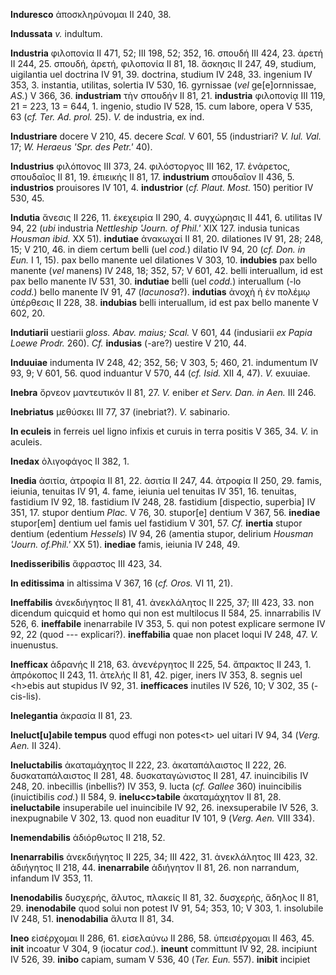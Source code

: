 **Induresco** ἀποσκληρύνομαι II 240, 38.

**Indussata** *v.* indultum.

**Industria** φιλοπονία II 471, 52; III 198, 52; 352, 16. σπουδή III
424, 23. ἀρετή II 244, 25. σπουδή, ἀρετή, φιλοπονία II 81, 18. ἄσκησις
II 247, 49, studium, uigilantia uel doctrina IV 91, 39. doctrina,
studium IV 248, 33. ingenium IV 353, 3. instantia, utilitas, solertia IV
530, 16. gyrnissae (*vel* ge[e]ornnissae, *AS.*) V 366, 36.
**industriam** τὴν σπουδήν II 81, 21. **industria** φιλοπονίᾳ III 119,
21 = 223, 13 = 644, 1. ingenio, studio IV 528, 15. cum labore, opera V
535, 63 (*cf. Ter. Ad. prol.* 25). *V.* de industria, ex ind.

**Industriare** docere V 210, 45. decere *Scal.* V 601, 55 (industriari?
*V. Iul. Val.* 17; *W. Heraeus 'Spr. des Petr.'* 40).

**Industrius** φιλόπονος III 373, 24. φιλόστοργος III 162, 17. ἐνάρετος,
σπουδαῖος II 81, 19. ἐπιεικής II 81, 17. **industrium** σπουδαῖον II
436, 5. **industrios** prouisores IV 101, 4. **industrior** (*cf. Plaut.
Most.* 150) peritior IV 530, 45.

**Indutia** ἄνεσις II 226, 11. ἐκεχειρία II 290, 4. συγχώρησις II 441,
6. utilitas IV 94, 22 (*ubi* industria *Nettleship 'Journ. of Phil.'*
XIX 127. indusia tunicas *Housman ibid.* XX 51). **indutiae** ἀνακωχαί
II 81, 20. dilationes IV 91, 28; 248, 15; V 210, 46. in diem certum
belli (uel *cod.*) dilatio IV 94, 20 (*cf. Don. in Eun.* I 1, 15). pax
bello manente uel dilationes V 303, 10. **indubies** pax bello manente
(*vel* manens) IV 248, 18; 352, 57; V 601, 42. belli interuallum, id est
pax bello manente IV 531, 30. **indutiae** belli (uel *codd.*)
interuallum (-lo *codd.*) bello manente IV 91, 47 (*lacunosa*?).
**indutias** ἀνοχὴ ἡ ἐν πολέμῳ ὑπέρθεσις II 228, 38. **indubias** belli
interuallum, id est pax bello manente V 602, 20.

**Indutiarii** uestiarii *gloss. Abav. maius; Scal.* V 601, 44
(indusiarii *ex Papia Loewe Prodr.* 260). *Cf.* **indusias** (-are?)
uestire V 210, 44.

**Induuiae** indumenta IV 248, 42; 352, 56; V 303, 5; 460, 21.
indumentum IV 93, 9; V 601, 56. quod induantur V 570, 44 (*cf. Isid.*
XII 4, 47). *V.* exuuiae.

**Inebra** ὄρνεον μαντευτικόν II 81, 27. *V.* eniber *et Serv. Dan. in
Aen.* III 246.

**Inebriatus** μεθύσκει III 77, 37 (inebriat?). *V.* sabinario.

**In eculeis** in ferreis uel ligno infixis et curuis in terra positis V
365, 34. *V.* in aculeis.

**Inedax** ὀλιγοφάγος II 382, 1.

**Inedia** ἀσιτία, ἀτροφία II 81, 22. ἀσιτία II 247, 44. ἀτροφία II 250,
29. famis, ieiunia, tenuitas IV 91, 4. fame, ieiunia uel tenuitas IV
351, 16. tenuitas, fastidium IV 92, 18. fastidium IV 248, 28. fastidium
[dispectio, superbia] IV 351, 17. stupor dentium *Plac.* V 76, 30.
stupor[e] dentium V 367, 56. **inediae** stupor[em] dentium uel
famis uel fastidium V 301, 57. *Cf.* **inertia** stupor dentium
(edentium *Hessels*) IV 94, 26 (amentia stupor, delirium *Housman
'Journ. of.Phil.'* XX 51). **inediae** famis, ieiunia IV 248, 49.

**Inedisseribilis** ἄφραστος III 423, 34.

**In editissima** in altissima V 367, 16 (*cf. Oros.* VI 11, 21).

**Ineffabilis** ἀνεκδιήγητος II 81, 41. ἀνεκλάλητος II 225, 37; III 423,
33. non dicendum quicquid et homo qui non est multilocus II 584, 25.
innarrabilis IV 526, 6. **ineffabile** inenarrabile IV 353, 5. qui non
potest explicare sermone IV 92, 22 (quod --- explicari?).
**in­effabilia** quae non placet loqui IV 248, 47. *V.* inuenustus.

**Inefficax** ἀδρανής II 218, 63. ἀνενέργητος II 225, 54. ἄπρακτος II
243, 1. ἀπρόκοπος II 243, 11. ἀτελής II 81, 42. piger, iners IV 353, 8.
segnis uel \<h\>ebis aut stupidus IV 92, 31. **inefficaces** inutiles IV
526, 10; V 302, 35 (-cis-lis).

**Inelegantia** ἀκρασία II 81, 23.

**Ineluct[u]abile tempus** quod effugi non potes\<t\> uel uitari IV
94, 34 (*Verg. Aen.* II 324).

**Ineluctabilis** ἀκαταμάχητος II 222, 23. ἀκαταπάλαιστος II 222, 26.
δυσκαταπάλαιστος II 281, 48. δυσκαταγώνιστος II 281, 47. inuincibilis IV
248, 20. inbecillis (inbellis?) IV 353, 9. lucta (*cf. Gallee* 360)
inuincibilis (inuictibilis *cod.*) II 584, 9. **inelu\<c\>tabile**
ἀκαταμάχητον II 81, 28. **ineluctabile** insuperabile uel inuincibile IV
92, 26. inexsuperabile IV 526, 3. inexpugnabile V 302, 13. quod non
euaditur IV 101, 9 (*Verg. Aen.* VIII 334).

**Inemendabilis** ἀδιόρθωτος II 218, 52.

**Inenarrabilis** ἀνεκδιήγητος II 225, 34; III 422, 31. ἀνεκλάλητος III 423, 32. ἀδιήγητος II 218, 44.
**inenarrabile** ἀδιήγητον II 81, 26. non narrandum, infandum IV 353,
11.

**Inenodabilis** δυσχερής, ἄλυτος, πλακείς II 81, 32. δυσχερής, ἄδηλος
II 81, 29. **inenodabile** quod solui non potest IV 91, 54; 353, 10; V
303, 1. insolubile IV 248, 51. **inenodabilia** ἄλυτα II 81, 34.

**Ineo** εἰσέρχομαι II 286, 61. εἰσελαύνω II 286, 58. ὑπεισέρχομαι II
463, 45. **init** incoatur V 304, 9 (iocatur *cod.*). **ineunt**
committunt IV 92, 28. incipiunt IV 526, 39. **inibo** capiam, sumam V
536, 40 (*Ter. Eun.* 557). **inibit** incipiet
